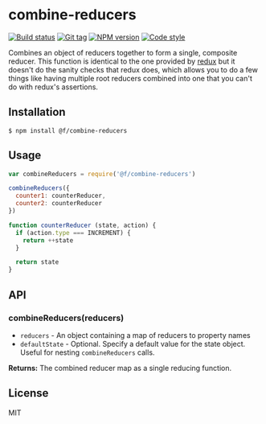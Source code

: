 
# combine-reducers

[![Build status][travis-image]][travis-url]
[![Git tag][git-image]][git-url]
[![NPM version][npm-image]][npm-url]
[![Code style][standard-image]][standard-url]

Combines an object of reducers together to form a single, composite reducer. This function is identical to the one provided by [redux](https://github.com/rackt/redux) but it doesn't do the sanity checks that redux does, which allows you to do a few things like having multiple root reducers combined into one that you can't do with redux's assertions.

## Installation

    $ npm install @f/combine-reducers

## Usage

```js
var combineReducers = require('@f/combine-reducers')

combineReducers({
  counter1: counterReducer,
  counter2: counterReducer
})

function counterReducer (state, action) {
  if (action.type === INCREMENT) {
    return ++state
  }

  return state
}
```

## API

### combineReducers(reducers)

- `reducers` - An object containing a map of reducers to property names
- `defaultState` - Optional. Specify a default value for the state object. Useful for nesting `combineReducers` calls.

**Returns:** The combined reducer map as a single reducing function.

## License

MIT

[travis-image]: https://img.shields.io/travis/micro-js/combine-reducers.svg?style=flat-square
[travis-url]: https://travis-ci.org/micro-js/combine-reducers
[git-image]: https://img.shields.io/github/tag/micro-js/combine-reducers.svg
[git-url]: https://github.com/micro-js/combine-reducers
[standard-image]: https://img.shields.io/badge/code%20style-standard-brightgreen.svg?style=flat
[standard-url]: https://github.com/feross/standard
[npm-image]: https://img.shields.io/npm/v/@f/combine-reducers.svg?style=flat-square
[npm-url]: https://npmjs.org/package/@f/combine-reducers
